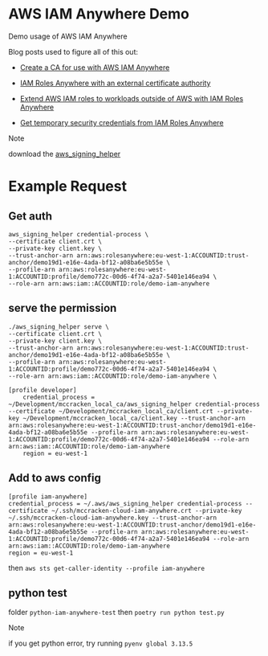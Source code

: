 # AWS IAM Anywhere Demo
Demo usage of AWS IAM Anywhere

Blog posts used to figure all of this out:

- [Create a CA for use with AWS IAM Anywhere](https://medium.com/cyberark-engineering/calling-aws-services-from-your-on-premises-servers-using-iam-roles-anywhere-3e335ed648be)

- [IAM Roles Anywhere with an external certificate authority](https://aws.amazon.com/blogs/security/iam-roles-anywhere-with-an-external-certificate-authority/)

- [Extend AWS IAM roles to workloads outside of AWS with IAM Roles Anywhere](https://aws.amazon.com/blogs/security/extend-aws-iam-roles-to-workloads-outside-of-aws-with-iam-roles-anywhere/)

- [Get temporary security credentials from IAM Roles Anywhere](https://docs.aws.amazon.com/rolesanywhere/latest/userguide/credential-helper.html#credential-helper-credential-process)

> [!NOTE]
> download the [aws_signing_helper](https://docs.aws.amazon.com/rolesanywhere/latest/userguide/credential-helper.html)

# Example Request 

## Get auth

```
aws_signing_helper credential-process \
--certificate client.crt \
--private-key client.key \
--trust-anchor-arn arn:aws:rolesanywhere:eu-west-1:ACCOUNTID:trust-anchor/demo19d1-e16e-4ada-bf12-a08ba6e5b55e \
--profile-arn arn:aws:rolesanywhere:eu-west-1:ACCOUNTID:profile/demo772c-00d6-4f74-a2a7-5401e146ea94 \
--role-arn arn:aws:iam::ACCOUNTID:role/demo-iam-anywhere
```

## serve the permission

```
./aws_signing_helper serve \
--certificate client.crt \
--private-key client.key \
--trust-anchor-arn arn:aws:rolesanywhere:eu-west-1:ACCOUNTID:trust-anchor/demo19d1-e16e-4ada-bf12-a08ba6e5b55e \
--profile-arn arn:aws:rolesanywhere:eu-west-1:ACCOUNTID:profile/demo772c-00d6-4f74-a2a7-5401e146ea94 \
--role-arn arn:aws:iam::ACCOUNTID:role/demo-iam-anywhere \
```

```
[profile developer]
    credential_process = ~/Development/mccracken_local_ca/aws_signing_helper credential-process --certificate ~/Development/mccracken_local_ca/client.crt --private-key ~/Development/mccracken_local_ca/client.key --trust-anchor-arn arn:aws:rolesanywhere:eu-west-1:ACCOUNTID:trust-anchor/demo19d1-e16e-4ada-bf12-a08ba6e5b55e --profile-arn arn:aws:rolesanywhere:eu-west-1:ACCOUNTID:profile/demo772c-00d6-4f74-a2a7-5401e146ea94 --role-arn arn:aws:iam::ACCOUNTID:role/demo-iam-anywhere 
    region = eu-west-1
```

## Add to aws config

```
[profile iam-anywhere]
credential_process = ~/.aws/aws_signing_helper credential-process --certificate ~/.ssh/mccracken-cloud-iam-anywhere.crt --private-key ~/.ssh/mccracken-cloud-iam-anywhere.key --trust-anchor-arn arn:aws:rolesanywhere:eu-west-1:ACCOUNTID:trust-anchor/demo19d1-e16e-4ada-bf12-a08ba6e5b55e --profile-arn arn:aws:rolesanywhere:eu-west-1:ACCOUNTID:profile/demo772c-00d6-4f74-a2a7-5401e146ea94 --role-arn arn:aws:iam::ACCOUNTID:role/demo-iam-anywhere 
region = eu-west-1
```

then `aws sts get-caller-identity --profile iam-anywhere`

## python test
folder `python-iam-anywhere-test` then `poetry run python test.py`

> [!NOTE]
> if you get python error, try running `pyenv global 3.13.5`